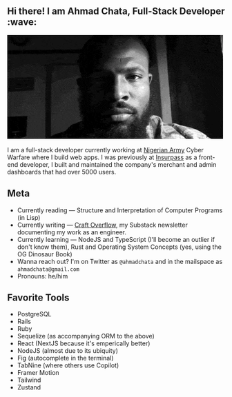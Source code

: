 <h2> Hi there! I am Ahmad Chata, Full-Stack Developer :wave:</h2>

[![Header](https://github.com/ahmadchata/ahmadchata/blob/main/image/image.gif)](https://www.ahmadchata.com/)

I am a full-stack developer currently working at [Nigerian Army](https://army.mil.ng) Cyber Warfare where I build web apps. I was previously at [Insurpass](https://insurpass.com) as a front-end developer, I built and maintained the company's merchant and admin dashboards that had over 5000 users.

## Meta

- Currently reading — Structure and Interpretation of Computer Programs (in Lisp)
- Currently writing — [Craft Overflow](https://craftoverflow.substack.com), my Substack newsletter documenting my work as an engineer.
- Currently learning — NodeJS and TypeScript (I'll become an outlier if don't know them), Rust and Operating System Concepts (yes, using the OG Dinosaur Book)
- Wanna reach out? I'm on Twitter as `@ahmadchata` and in the mailspace as `ahmadchata@gmail.com`
- Pronouns: he/him

## Favorite Tools

- PostgreSQL
- Rails
- Ruby
- Sequelize (as accompanying ORM to the above)
- React (NextJS because it's emperically better)
- NodeJS (almost due to its ubiquity)
- Fig (autocomplete in the terminal)
- TabNine (where others use Copilot)
- Framer Motion
- Tailwind
- Zustand
